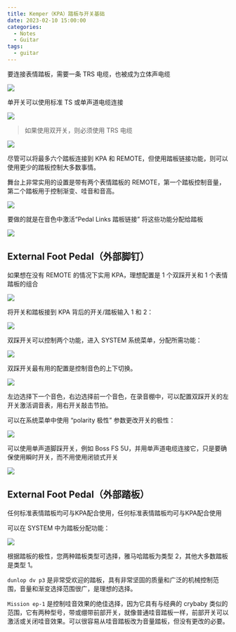 ```yaml
---
title: Kemper（KPA）踏板与开关基础
date: 2023-02-10 15:00:00
categories:
  - Notes
  - Guitar
tags:
  - guitar
---
```


要连接表情踏板，需要一条 TRS 电缆，也被成为立体声电缆

<img src="https://pic.imgdb.cn/item/63e609f74757feff3314f1d4.jpg" />

单开关可以使用标准 TS 或单声道电缆连接

<img src="https://pic.imgdb.cn/item/63e60a3b4757feff33156da7.jpg" />

> 如果使用双开关，则必须使用 TRS 电缆

<img src="https://pic.imgdb.cn/item/63e60ad74757feff33169fae.jpg" />

尽管可以将最多六个踏板连接到 KPA 和 REMOTE，但使用踏板链接功能，则可以使用更少的踏板控制大多数事情。

舞台上非常实用的设置是带有两个表情踏板的 REMOTE，第一个踏板控制音量，第二个踏板用于控制渐变、哇音和音高。

<img src="https://pic.imgdb.cn/item/63e60b644757feff3317a419.jpg" />

要做的就是在音色中激活“Pedal Links 踏板链接” 将这些功能分配给踏板

<img src="https://pic.imgdb.cn/item/63e60bb74757feff33183584.jpg" />

## External Foot Pedal（外部脚钉）

如果想在没有 REMOTE 的情况下实用 KPA，理想配置是 1 个双踩开关和 1 个表情踏板的组合

<img src="https://pic.imgdb.cn/item/63e60c2c4757feff33191aae.jpg" />

将开关和踏板接到 KPA 背后的开关/踏板输入 1 和 2：

<img src="https://pic.imgdb.cn/item/63e60c714757feff3319a161.jpg" />

双踩开关可以控制两个功能，进入 SYSTEM 系统菜单，分配所需功能：

<img src="https://pic.imgdb.cn/item/63e60cb54757feff331a2228.jpg" />

双踩开关最有用的配置是控制音色的上下切换。

<img src="https://pic.imgdb.cn/item/63e60ce94757feff331a8811.jpg" />

左边选择下一个音色，右边选择前一个音色，在录音棚中，可以配置双踩开关的左开关激活调音表，用右开关敲击节拍。

可以在系统菜单中使用 “polarity 极性” 参数更改开关的极性：

<img src="https://pic.imgdb.cn/item/63e60d654757feff331b7560.jpg" />

可以使用单声道脚踩开关，例如 Boss FS 5U，并用单声道电缆连接它，只是要确保使用瞬时开关，而不用使用闭锁式开关

<img src="https://pic.imgdb.cn/item/63e60d924757feff331bcce3.jpg" />

<!-- more -->

## External Foot Pedal（外部踏板）

任何标准表情踏板均可与KPA配合使用，任何标准表情踏板均可与KPA配合使用

可以在 SYSTEM 中为踏板分配功能：

<img src="https://pic.imgdb.cn/item/63e60e724757feff331d6099.jpg">

根据踏板的极性，您两种踏板类型可选择，雅马哈踏板为类型 2，其他大多数踏板是类型 1。

`dunlop dv p3` 是非常受欢迎的踏板，具有非常坚固的质量和广泛的机械控制范围，音量和渐变选择范围很广，是理想的选择。

`Mission ep-1` 是控制哇音效果的绝佳选择，因为它具有与经典的 crybaby 类似的范围，它有两种型号，带或绷带前部开关，就像普通哇音踏板一样，前部开关可以激活或关闭哇音效果。可以很容易从哇音踏板改为音量踏板，但没有更改的必要。

